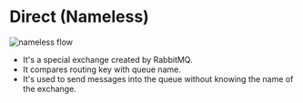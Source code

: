 # Direct (Nameless)

![nameless flow](https://github.com/kapozade/rabbitmq/blob/main/nameless-flow.png?raw=true)

* It's a special exchange created by RabbitMQ.
* It compares routing key with queue name.
* It's used to send messages into the queue without knowing the name of the exchange.
